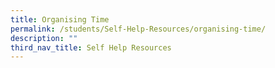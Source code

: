 ```yaml
---
title: Organising Time
permalink: /students/Self-Help-Resources/organising-time/
description: ""
third_nav_title: Self Help Resources
---
```

